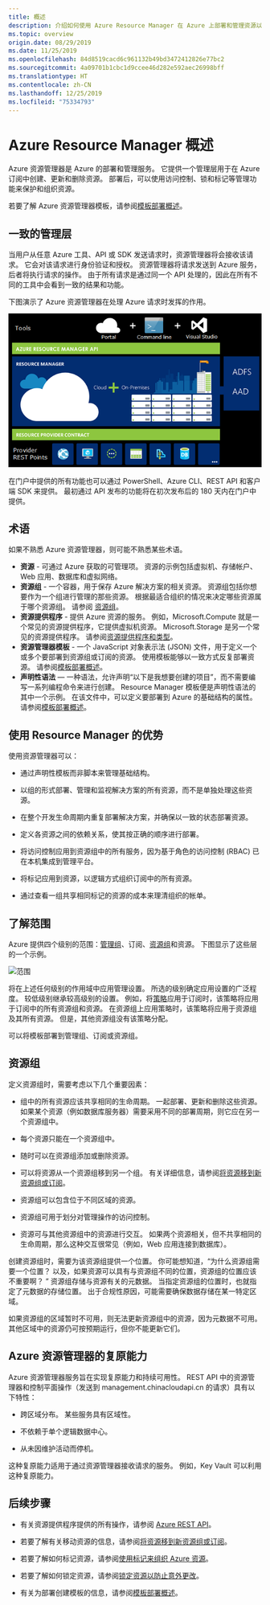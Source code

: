 ```yaml
---
title: 概述
description: 介绍如何使用 Azure Resource Manager 在 Azure 上部署和管理资源以及对其进行访问控制。
ms.topic: overview
origin.date: 08/29/2019
ms.date: 11/25/2019
ms.openlocfilehash: 84d8519cacd6c961132b49bd3472412826e77bc2
ms.sourcegitcommit: 4a09701b1cbc1d9ccee46d282e592aec26998bff
ms.translationtype: HT
ms.contentlocale: zh-CN
ms.lasthandoff: 12/25/2019
ms.locfileid: "75334793"
---
```

# <a name="azure-resource-manager-overview"></a>Azure Resource Manager 概述

Azure 资源管理器是 Azure 的部署和管理服务。 它提供一个管理层用于在 Azure 订阅中创建、更新和删除资源。 部署后，可以使用访问控制、锁和标记等管理功能来保护和组织资源。

若要了解 Azure 资源管理器模板，请参阅[模板部署概述](template-deployment-overview.md)。

## <a name="consistent-management-layer"></a>一致的管理层

当用户从任意 Azure 工具、API 或 SDK 发送请求时，资源管理器将会接收该请求。 它会对该请求进行身份验证和授权。 资源管理器将请求发送到 Azure 服务，后者将执行请求的操作。 由于所有请求是通过同一个 API 处理的，因此在所有不同的工具中会看到一致的结果和功能。

下图演示了 Azure 资源管理器在处理 Azure 请求时发挥的作用。 

![Resource Manager 请求模型](./media/resource-group-overview/consistent-management-layer.png)

在门户中提供的所有功能也可以通过 PowerShell、Azure CLI、REST API 和客户端 SDK 来提供。 最初通过 API 发布的功能将在初次发布后的 180 天内在门户中提供。

## <a name="terminology"></a>术语

如果不熟悉 Azure 资源管理器，则可能不熟悉某些术语。

* **资源** - 可通过 Azure 获取的可管理项。 资源的示例包括虚拟机、存储帐户、Web 应用、数据库和虚拟网络。
* **资源组** - 一个容器，用于保存 Azure 解决方案的相关资源。 资源组包括你想要作为一个组进行管理的那些资源。 根据最适合组织的情况来决定哪些资源属于哪个资源组。 请参阅 [资源组](#resource-groups)。
* **资源提供程序** - 提供 Azure 资源的服务。 例如，Microsoft.Compute 就是一个常见的资源提供程序，它提供虚拟机资源。 Microsoft.Storage 是另一个常见的资源提供程序。 请参阅[资源提供程序和类型](resource-manager-supported-services.md)。
* **资源管理器模板** - 一个 JavaScript 对象表示法 (JSON) 文件，用于定义一个或多个要部署到资源组或订阅的资源。 使用模板能够以一致方式反复部署资源。 请参阅[模板部署概述](template-deployment-overview.md)。
* **声明性语法** — 一种语法，允许声明“以下是我想要创建的项目”，而不需要编写一系列编程命令来进行创建。 Resource Manager 模板便是声明性语法的其中一个示例。 在该文件中，可以定义要部署到 Azure 的基础结构的属性。  请参阅[模板部署概述](template-deployment-overview.md)。

## <a name="the-benefits-of-using-resource-manager"></a>使用 Resource Manager 的优势

使用资源管理器可以：

* 通过声明性模板而非脚本来管理基础结构。

* 以组的形式部署、管理和监视解决方案的所有资源，而不是单独处理这些资源。

* 在整个开发生命周期内重复部署解决方案，并确保以一致的状态部署资源。

* 定义各资源之间的依赖关系，使其按正确的顺序进行部署。

* 将访问控制应用到资源组中的所有服务，因为基于角色的访问控制 (RBAC) 已在本机集成到管理平台。

* 将标记应用到资源，以逻辑方式组织订阅中的所有资源。

* 通过查看一组共享相同标记的资源的成本来理清组织的帐单。

## <a name="understand-scope"></a>了解范围

Azure 提供四个级别的范围：[管理组](/governance/management-groups/index)、订阅、[资源组](#resource-groups)和资源。 下图显示了这些层的一个示例。

<!--Not Available on 21st Nov 2019, [management groups](../governance/management-groups/overview.md)-->

![范围](./media/resource-group-overview/scope-levels.png)

将在上述任何级别的作用域中应用管理设置。 所选的级别确定应用设置的广泛程度。 较低级别继承较高级别的设置。 例如，将[策略](../governance/policy/overview.md)应用于订阅时，该策略将应用于订阅中的所有资源组和资源。 在资源组上应用策略时，该策略将应用于资源组及其所有资源。 但是，其他资源组没有该策略分配。

可以将模板部署到管理组、订阅或资源组。

## <a name="resource-groups"></a>资源组

定义资源组时，需要考虑以下几个重要因素：

* 组中的所有资源应该共享相同的生命周期。 一起部署、更新和删除这些资源。 如果某个资源（例如数据库服务器）需要采用不同的部署周期，则它应在另一个资源组中。

* 每个资源只能在一个资源组中。

* 随时可以在资源组添加或删除资源。

* 可以将资源从一个资源组移到另一个组。 有关详细信息，请参阅[将资源移到新资源组或订阅](resource-group-move-resources.md)。

* 资源组可以包含位于不同区域的资源。

* 资源组可用于划分对管理操作的访问控制。

* 资源可与其他资源组中的资源进行交互。 如果两个资源相关，但不共享相同的生命周期，那么这种交互很常见（例如，Web 应用连接到数据库）。

创建资源组时，需要为该资源组提供一个位置。 你可能想知道，“为什么资源组需要一个位置？ 以及，如果资源可以具有与资源组不同的位置，资源组的位置应该不重要啊？ ” 资源组存储与资源有关的元数据。 当指定资源组的位置时，也就指定了元数据的存储位置。 出于合规性原因，可能需要确保数据存储在某一特定区域。

如果资源组的区域暂时不可用，则无法更新资源组中的资源，因为元数据不可用。 其他区域中的资源仍可按预期运行，但你不能更新它们。 

<!--Not Available on [Designing reliable Azure applications](https://docs.microsoft.com/azure/architecture/reliability/)-->

## <a name="resiliency-of-azure-resource-manager"></a>Azure 资源管理器的复原能力

Azure 资源管理器服务旨在实现复原能力和持续可用性。 REST API 中的资源管理器和控制平面操作（发送到 management.chinacloudapi.cn 的请求）具有以下特性：

* 跨区域分布。 某些服务具有区域性。

    <!--Not Available on Availability Zones-->

* 不依赖于单个逻辑数据中心。

* 从未因维护活动而停机。

这种复原能力适用于通过资源管理器接收请求的服务。 例如，Key Vault 可以利用这种复原能力。

## <a name="next-steps"></a>后续步骤

* 有关资源提供程序提供的所有操作，请参阅 [Azure REST API](https://docs.microsoft.com/rest/api/azure/)。

* 若要了解有关移动资源的信息，请参阅[将资源移到新资源组或订阅](resource-group-move-resources.md)。

* 若要了解如何标记资源，请参阅[使用标记来组织 Azure 资源](resource-group-using-tags.md)。

* 若要了解如何锁定资源，请参阅[锁定资源以防止意外更改](resource-group-lock-resources.md)。

* 有关为部署创建模板的信息，请参阅[模板部署概述](template-deployment-overview.md)。

<!--Update_Description: update meta properties, update reference link, wording update -->